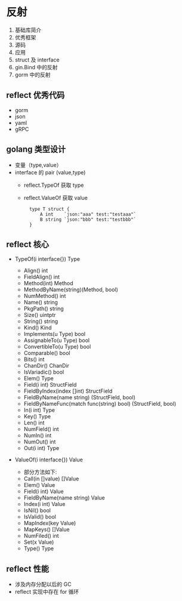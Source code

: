 # 反射
1. 基础库简介
2. 优秀框架
3. 源码
4. 应用
6. struct 及 interface
7. gin.Bind 中的反射
8. gorm 中的反射

## reflect 优秀代码
- gorm
- json
- yaml
- gRPC

## golang 类型设计
+ 变量（type,value）
+ interface 的 pair (value,type)
    - reflect.TypeOf 获取 type
    - reflect.ValueOf 获取 value

            type T struct {
                A int    `json:"aaa" test:"testaaa"`
                B string `json:"bbb" test:"testbbb"`
            }

## reflect 核心
+ TypeOf(i interface{}) Type
    - Align() int
    - FieldAlign() int
    - Method(int) Method
    - MethodByName(string)(Method, bool)
    - NumMethod() int
    - Name() string
    - PkgPath() string
    - Size() uintptr
    - String() string
    - Kind() Kind
    - Implements(u Type) bool
    - AssignableTo(u Type) bool
    - ConvertibleTo(u Type) bool
    - Comparable() bool
    - Bits() int
    - ChanDir() ChanDir
    - IsVariadic() bool
    - Elem() Type
    - Field(i int) StructField
    - FieldByIndex(index []int) StructField
    - FieldByName(name string) (StructField, bool)
    - FieldByNameFunc(match func(string) bool) (StructField, bool)
    - In(i int) Type
    - Key() Type
    - Len() int
    - NumField() int
    - NumIn() int
    - NumOut() int
    - Out(i int) Type

+ ValueOf(i interface{}) Value
    - 部分方法如下:
    - Call(in []value) []Value
    - Elem() Value
    - Field(i int) Value
    - FieldByName(name string) Value
    - Index(i int) Value
    - IsNil() bool
    - IsValid() bool
    - MapIndex(key Value)
    - MapKeys() []Value
    - NumFiled() int
    - Set(x Value)
    - Type() Type


## reflect 性能
+ 涉及内存分配以后的 GC
+ reflect 实现中存在 for 循环
